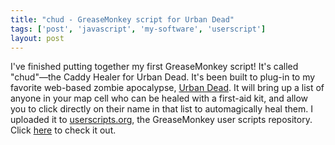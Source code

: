 ```yaml
---
title: "chud - GreaseMonkey script for Urban Dead"
tags: ['post', 'javascript', 'my-software', 'userscript']
layout: post
---
```


I've finished putting together my first GreaseMonkey script! It's called
"chud"—the Caddy Healer for Urban Dead. It's been built to plug-in to my
favorite web-based zombie apocalypse, [Urban
Dead](https://www.urbandead.com/). It will bring up a list of anyone in
your map cell who can be healed with a first-aid kit, and allow you to
click directly on their name in that list to automagically heal them. I
uploaded it to [userscripts.org](https://www.userscripts.org/), the
GreaseMonkey user scripts repository. Click
[here](https://sites.google.com/site/udscripts/chud) to check it out.
